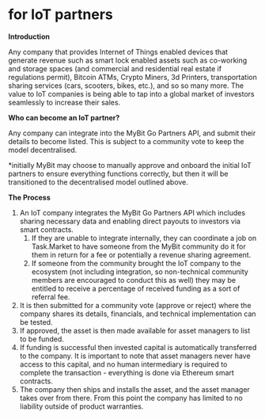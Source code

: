 # for IoT partners

**Introduction**

Any company that provides Internet of Things enabled devices that generate revenue such as smart lock enabled assets such as co-working and storage spaces \(and commercial and residential real estate if regulations permit\), Bitcoin ATMs, Crypto Miners, 3d Printers, transportation sharing services \(cars, scooters, bikes, etc.\), and so so many more. The value to IoT companies is being able to tap into a global market of investors seamlessly to increase their sales.

**Who can become an IoT partner?**

Any company can integrate into the MyBit Go Partners API, and submit their details to become listed. This is subject to a community vote to keep the model decentralised.

\*initially MyBit may choose to manually approve and onboard the initial IoT partners to ensure everything functions correctly, but then it will be transitioned to the decentralised model outlined above.

**The Process**

1. An IoT company integrates the MyBit Go Partners API which includes sharing necessary data and enabling direct payouts to investors via smart contracts. 
   1. If they are unable to integrate internally, they can coordinate a job on Task.Market to have someone from the MyBit community do it for them in return for a fee or potentially a revenue sharing agreement. 
   2. If someone from the community brought the IoT company to the ecosystem \(not including integration, so non-technical community members are encouraged to conduct this as well\) they may be entitled to receive a percentage of received funding as a sort of referral fee. 
2. It is then submitted for a community vote \(approve or reject\) where the company shares its details, financials, and technical implementation can be tested.
3. If approved, the asset is then made available for asset managers to list to be funded.
4. If funding is successful then invested capital is automatically transferred to the company. It is important to note that asset managers never have access to this capital, and no human intermediary is required to complete the transaction - everything is done via Ethereum smart contracts.
5. The company then ships and installs the asset, and the asset manager takes over from there. From this point the company has limited to no liability outside of product warranties.



